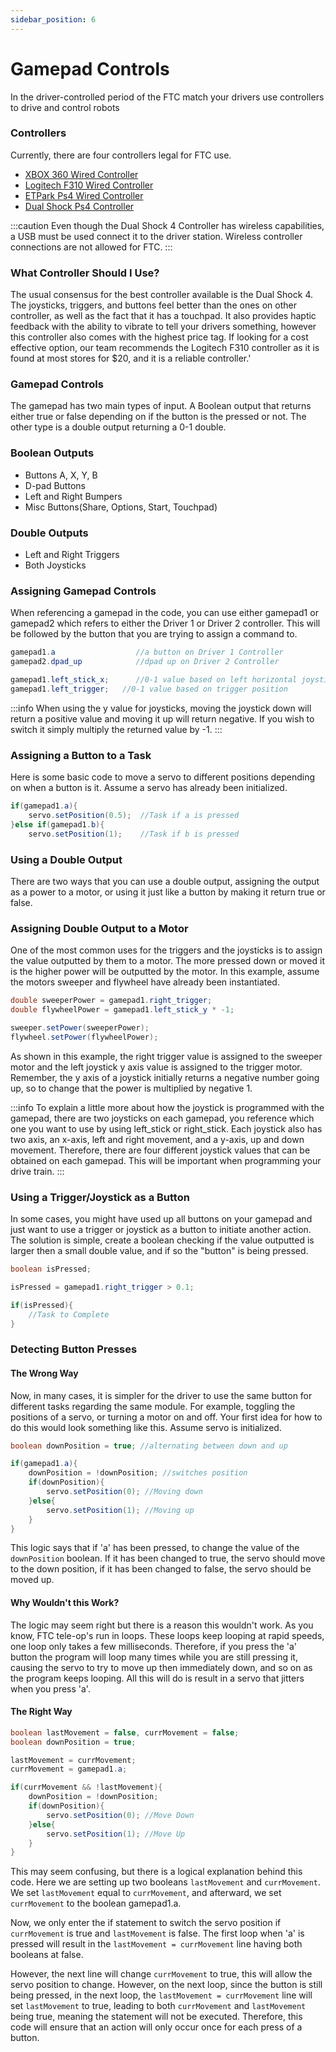 ```yaml
---
sidebar_position: 6
---
```

# Gamepad Controls



In the driver-controlled period of the FTC match your drivers use controllers to drive and control robots
### Controllers
Currently, there are four controllers legal for FTC use.
* [XBOX 360 Wired Controller](https://www.amazon.com/Microsoft-Wired-Controller-Windows-Console/dp/B004QRKWLA)
* [Logitech F310 Wired Controller](https://www.amazon.com/Logitech-940-000110-Gamepad-F310/dp/B003VAHYQY/ref=asc_df_B003VAHYQY/?tag=hyprod-20&linkCode=df0&hvadid=385267839105&hvpos=&hvnetw=g&hvrand=10943927897885031362&hvpone=&hvptwo=&hvqmt=&hvdev=c&hvdvcmdl=&hvlocint=&hvlocphy=1015153&hvtargid=pla-329121721635&psc=1&tag=&ref=&adgrpid=77420502894&hvpone=&hvptwo=&hvadid=385267839105&hvpos=&hvnetw=g&hvrand=10943927897885031362&hvqmt=&hvdev=c&hvdvcmdl=&hvlocint=&hvlocphy=1015153&hvtargid=pla-329121721635)
* [ETPark Ps4 Wired Controller](https://www.amazon.com/Controller-Etpark-Playstation-Vibration-Anti-Slip/dp/B086QZ1Z67/ref=asc_df_B086QZ1Z67/?tag=hyprod-20&linkCode=df0&hvadid=642173926262&hvpos=&hvnetw=g&hvrand=15950086324327018534&hvpone=&hvptwo=&hvqmt=&hvdev=c&hvdvcmdl=&hvlocint=&hvlocphy=1015153&hvtargid=pla-949390119106&psc=1&gclid=Cj0KCQjw98ujBhCgARIsAD7QeAgZ6yP5Fku1masZEQLRXgWx2b4PIxxOQOPODWaCC19tnuYka_DMPX4aAsIEEALw_wcB)
* [Dual Shock Ps4 Controller](https://www.amazon.com/DualShock-Wireless-Controller-PlayStation-Black-4/dp/B01LWVX2RG/ref=sr_1_3?hvadid=557328939520&hvdev=c&hvlocphy=1015153&hvnetw=g&hvqmt=e&hvrand=1941213234762459107&hvtargid=kwd-317071107017&hydadcr=22934_13472370&keywords=ps4+dualshock+controller&qid=1685318366&sr=8-3)

:::caution
Even though the Dual Shock 4 Controller has wireless capabilities, a USB must be used connect it to the driver station. Wireless controller connections are not allowed for FTC.
:::

### What Controller Should I Use?

The usual consensus for the best controller available is the Dual Shock 4. The joysticks, triggers, and buttons feel better than the ones on other controller, as well as the fact that it has a touchpad. It also provides haptic feedback with the ability to vibrate to tell your drivers something, however this controller also comes with the highest price tag. If looking for a cost effective option, our team recommends the Logitech F310 controller as it is found at most stores for $20, and it is a reliable controller.'
### Gamepad Controls
The gamepad has two main types of input. A Boolean output that returns either true or false depending on if the button is the pressed or not. The other type is a double output returning a 0-1 double.

### Boolean Outputs

* Buttons A, X, Y, B
* D-pad Buttons
* Left and Right Bumpers
* Misc Buttons(Share, Options, Start, Touchpad)

### Double Outputs
* Left and Right Triggers
* Both Joysticks

### Assigning Gamepad Controls
When referencing a gamepad in the code, you can use either gamepad1 or gamepad2 which refers to either the Driver 1 or Driver 2 controller. This will be followed by the button that you are trying to assign a command to.

```java 
gamepad1.a                  //a button on Driver 1 Controller
gamepad2.dpad_up            //dpad up on Driver 2 Controller

gamepad1.left_stick_x;      //0-1 value based on left horizontal joystick movement
gamepad1.left_trigger;   //0-1 value based on trigger position 
```

:::info
When using the y value for joysticks, moving the joystick down will return a positive value and moving it up will return negative. If you wish to switch it simply multiply the returned value by -1.
:::

### Assigning a Button to a Task
Here is some basic code to move a servo to different positions depending on when a button is it. Assume a servo has already been initialized.
```java 
if(gamepad1.a){
    servo.setPosition(0.5);  //Task if a is pressed
}else if(gamepad1.b){
    servo.setPosition(1);    //Task if b is pressed
```

### Using a Double Output
There are two ways that you can use a double output, assigning the output as a power to a motor, or using it just like a button by making it return true or false. 
### Assigning Double Output to a Motor

One of the most common uses for the triggers and the joysticks is to assign the value outputted by them to a motor. The more pressed down or moved it is the higher power will be outputted by the motor. In this example, assume the motors sweeper and flywheel have already been instantiated.
```java 
double sweeperPower = gamepad1.right_trigger;
double flywheelPower = gamepad1.left_stick_y * -1;

sweeper.setPower(sweeperPower);
flywheel.setPower(flywheelPower);
```

As shown in this example, the right trigger value is assigned to the sweeper motor and the left joystick y axis value is assigned to the trigger motor. Remember, the y axis of a joystick initially returns a negative number going up, so to change that the power is multiplied by negative 1. 

:::info
To explain a little more about how the joystick is programmed with the gamepad, there are two joysticks on each gamepad, you reference which one you want to use by using left_stick or right_stick. Each joystick also has two axis, an x-axis, left and right movement, and a y-axis, up and down movement. Therefore, there are four different joystick values that can be obtained on each gamepad. This will be important when programming your drive train.
:::

### Using a Trigger/Joystick as a Button
In some cases, you might have used up all buttons on your gamepad and just want to use a trigger or joystick as a button to initiate another action. The solution is simple, create a boolean checking if the value outputted is larger then a small double value, and if so the "button" is being pressed.
```java 
boolean isPressed;

isPressed = gamepad1.right_trigger > 0.1; 

if(isPressed){
    //Task to Complete
}
```

### Detecting Button Presses
#### The Wrong Way
Now, in many cases, it is simpler for the driver to use the same button for different tasks regarding the same module. For example, toggling the positions of a servo, or turning a motor on and off. Your first idea for how to do this would look something like this. Assume servo is initialized.
```java
boolean downPosition = true; //alternating between down and up

if(gamepad1.a){
    downPosition = !downPosition; //switches position
    if(downPosition){
        servo.setPosition(0); //Moving down
    }else{
        servo.setPosition(1); //Moving up
    }
}
```

This logic says that if 'a' has been pressed, to change the value of the `downPosition` boolean. If it has been changed to true, the servo should move to the down position, if it has been changed to false, the servo should be moved up.

#### Why Wouldn't this Work?
The logic may seem right but there is a reason this wouldn't work. As you know, FTC tele-op's run in loops. These loops keep looping at rapid speeds, one loop only takes a few milliseconds. Therefore, if you press the 'a' button the program will loop many times while you are still pressing it, causing the servo to try to move up then immediately down, and so on as the program keeps looping. All this will do is result in a servo that jitters when you press 'a'. 

#### The Right Way
```java 
boolean lastMovement = false, currMovement = false;
boolean downPosition = true;

lastMovement = currMovement;
currMovement = gamepad1.a;    

if(currMovement && !lastMovement){
    downPosition = !downPosition;
    if(downPosition){
        servo.setPosition(0); //Move Down
    }else{
        servo.setPosition(1); //Move Up
    }
}
```

This may seem confusing, but there is a logical explanation behind this code. Here we are setting up two booleans `lastMovement` and `currMovement`. We set `lastMovement` equal to `currMovement`, and afterward, we set `currMovement` to the boolean gamepad1.a.

Now, we only enter the if statement to switch the servo position if `currMovement` is true and `lastMovement` is false. The first loop when 'a' is pressed will result in the `lastMovement = currMovement` line having both booleans at false. 

However, the next line will change `currMovement` to true, this will allow the servo position to change. However, on the next loop, since the button is still being pressed, in the next loop, the `lastMovement = currMovement` line will set `lastMovement` to true, leading to both `currMovement` and `lastMovement` being true, meaning the statement will not be executed. Therefore, this code will ensure that an action will only occur once for each press of a button.

